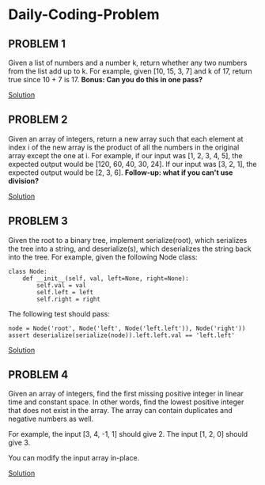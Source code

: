 # Daily-Coding-Problem

## PROBLEM 1

Given a list of numbers and a number k, return whether any two numbers from the list add up to k.
For example, given [10, 15, 3, 7] and k of 17, return true since 10 + 7 is 17.
**Bonus: Can you do this in one pass?**

[Solution](Daily-Coding-Problem/tree/master/Solution/program_1.py)

## PROBLEM 2

Given an array of integers, return a new array such that each element at index i of the new array is the product of all the numbers in the original array except the one at i.
For example, if our input was [1, 2, 3, 4, 5], the expected output would be [120, 60, 40, 30, 24]. If our input was [3, 2, 1], the expected output would be [2, 3, 6].
**Follow-up: what if you can't use division?**

[Solution](Daily-Coding-Problem/tree/master/Solution/program_2.py)

## PROBLEM 3

Given the root to a binary tree, implement serialize(root), which serializes the tree into a string, and deserialize(s), which deserializes the string back into the tree.
For example, given the following Node class:

```
class Node:
    def __init__(self, val, left=None, right=None):
        self.val = val
        self.left = left
        self.right = right
```

The following test should pass:

```
node = Node('root', Node('left', Node('left.left')), Node('right'))
assert deserialize(serialize(node)).left.left.val == 'left.left'
```

[Solution](Daily-Coding-Problem/tree/master/Solution/problem_3.py)

## PROBLEM 4

Given an array of integers, find the first missing positive integer in linear time and constant space. In other words, find the lowest positive integer that does not exist in the array. The array can contain duplicates and negative numbers as well.

For example, the input [3, 4, -1, 1] should give 2. The input [1, 2, 0] should give 3.

You can modify the input array in-place.

[Solution](Daily-Coding-Problem/tree/master/Solution/problem_4.py)
